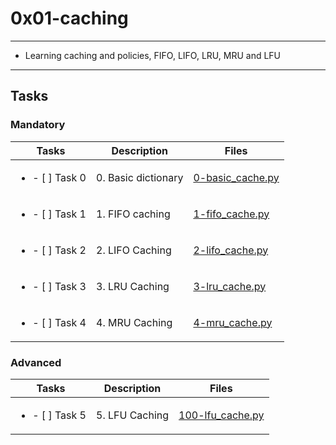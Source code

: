 # 0x01-caching

---

* Learning caching and policies, FIFO, LIFO, LRU, MRU and LFU

---

## Tasks

### Mandatory

| Tasks | Description | Files |
| ----- | ----- | ----- |
| <ul><li> - [ ] Task 0 </li></ul> | 0. Basic dictionary | [0-basic_cache.py](0-basic_cache.py) |
| <ul><li> - [ ] Task 1 </li></ul> | 1. FIFO caching | [1-fifo_cache.py](1-fifo_cache.py) |
| <ul><li> - [ ] Task 2 </li></ul> | 2. LIFO Caching | [2-lifo_cache.py](2-lifo_cache.py) |
| <ul><li> - [ ] Task 3 </li></ul> | 3. LRU Caching | [3-lru_cache.py](3-lru_cache.py) |
| <ul><li> - [ ] Task 4 </li></ul> | 4. MRU Caching | [4-mru_cache.py](4-mru_cache.py) |

### Advanced

| Tasks | Description | Files |
| ----- | ----- | ----- |
| <ul><li> - [ ] Task 5 </li></ul> | 5. LFU Caching | [100-lfu_cache.py](100-lfu_cache.py) |
